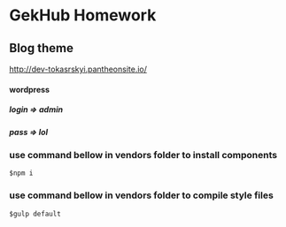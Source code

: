 # GekHub Homework 
## Blog theme

http://dev-tokasrskyi.pantheonsite.io/

#### wordpress
##### login => admin
##### pass  => lol

### use command bellow in vendors folder to install components 

``$npm i ``

### use command bellow in vendors folder to compile style files 

``$gulp default ``
